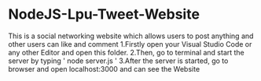 # NodeJS-Lpu-Tweet-Website
This is a social networking website which allows users to post anything and other users can like and comment
1.Firstly open your Visual Studio Code or any other Editor and open this folder. 
2.Then, go to terminal and start the server by typing ' node server.js ' 
3.After the server is started, go to browser and open localhost:3000 and can see the Website
